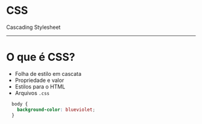 # CSS 
Cascading Stylesheet

---

# O que é CSS?
  - Folha de estilo em cascata
  - Propriedade e valor
  - Estilos para o HTML
  - Arquivos `.css`

```css
  body {
    background-color: blueviolet;
  }
```
